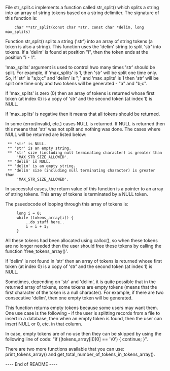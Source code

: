 
File str_split.c implements a function called str_split() which splits a string
into an array of string tokens based on a string delimiter. The signature of
this function is:
        
        char **str_split(const char *str, const char *delim, long max_splits)

Function str_split() splits a string ('str') into an array of string tokens (a
token is also a string). This function uses the 'delim' string to split 'str'
into tokens. If a 'delim' is found at position "i", then the token ends at the
position "i - 1".

'max_splits' argument is used to control hwo many times 'str' should be split.
For example, if 'max_splits' is 1, then 'str' will be split one time only. So,
if 'str' is "a;b;c" and 'delim' is ";" and 'max_splits' is 1 then 'str' will be
split one time only and two tokens will be generated - "a" and "b;c".

If 'max_splits' is zero (0) then an array of tokens is returned whose first
token (at index 0) is a copy of 'str' and the second token (at index 1) is NULL.

If 'max_splits' is negative then it means that all tokens should be returned.

In some (error/invalid, etc.) cases NULL is returned. If NULL is returned then
this means that 'str' was not split and nothing was done. The cases where NULL
will be returned are listed below:

     ** 'str' is NULL.
     ** 'str' is an empty string.
     ** 'str' size (including null terminating character) is greater than
         'MAX_STR_SIZE_ALLOWED'.
     ** 'delim' is NULL.
     ** 'delim' is an empty string.
     ** 'delim' size (including null terminating character) is greater than
         'MAX_STR_SIZE_ALLOWED'.

In successful cases, the return value of this function is a pointer to an array
of string tokens. This array of tokens is terminated by a NULL token.

The psuedocode of looping through this array of tokens is:

         long i = 0;
         while (tokens_array[i]) {
             ..do stuff here..
             i = i + 1;
         }

All these tokens had been allocated using calloc(), so when these tokens are no
longer needed then the user should free these tokens by calling the function
'free_tokens_array()'.

If 'delim' is not found in 'str' then an array of tokens is returned whose
first token (at index 0) is a copy of 'str' and the second token (at index 1) is
NULL.

Sometimes, depending on 'str' and 'delim', it is quite possible that in the
returned array of tokens, some tokens are empty tokens (means that the first
character of the token is a null character). For example, if there are two
consecutive 'delim', then one empty token will be generated.

This function returns empty tokens because some users may want them. One use
case is the following - if the user is splitting records from a file to insert
in a database, then when an empty token is found, then the user can insert NULL
or 0, etc. in that column.

In case, empty tokens are of no use then they can be skipped by using the
following line of code: "if ((tokens_array[i])[0] == '\0') { continue; }".

There are two more functions available that you can use: print_tokens_array()
and get_total_number_of_tokens_in_tokens_array().

---- End of README ----
